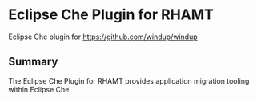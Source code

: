 Eclipse Che Plugin for RHAMT
=====================

Eclipse Che plugin for https://github.com/windup/windup

## Summary

The Eclipse Che Plugin for RHAMT provides application migration tooling within Eclipse Che.